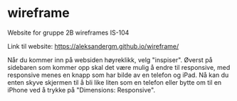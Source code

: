 # wireframe
Website for gruppe 2B wireframes IS-104

Link til website:
https://aleksandergm.github.io/wireframe/

Når du kommer inn på websiden høyreklikk, velg "inspiser". 
Øverst på sidebaren som kommer opp skal det være mulig å endre til responsive, med responsive menes en knapp som har bilde av en telefon og iPad.
Nå kan du enten skyve skjermen til å bli like liten som en telefon eller bytte om til en iPhone ved å trykke på "Dimensions: Responsive".
